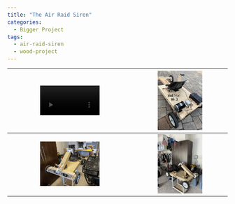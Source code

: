 ```yaml
---
title: "The Air Raid Siren"
categories:
  - Bigger Project
tags:
  - air-raid-siren
  - wood-project
---
```


| <video src="https://github.com/JDGate/jdgate.github.io/blob/master/assets/video/SirenMaxout.MP4" width=50% height=50%>  | <img src="https://github.com/JDGate/jdgate.github.io/blob/master/assets/images/version3.JPEG" width=50% height=50%> |
| :---: | :---: |
| <img src="https://github.com/JDGate/jdgate.github.io/blob/master/assets/images/version4front.JPEG" width=50% height=50%>  | <img src="https://github.com/JDGate/jdgate.github.io/blob/master/assets/images/version4onstand.JPEG" width=50% height=50%>  |
